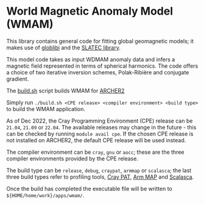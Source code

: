 World Magnetic Anomaly Model (WMAM)
===================================

This library contains general code for fitting global geomagnetic models;
it makes use of [globlibi](../../libs/globlibi/README.md) and the [SLATEC library](../../libs/slatec/README.md).

This model code takes as input WDMAM anomaly data and infers a magnetic field
represented in terms of spherical harmonics. The code offers a choice of two
iterative inversion schemes, Polak-Ribière and conjugate gradient.

The [build.sh](build.sh) script builds WMAM for [ARCHER2](https://www.archer2.ac.uk/)

Simply run `./build.sh <CPE release> <compiler environment> <build type>` to build the WMAM application.

As of Dec 2022, the Cray Programming Environment (CPE) release can be `21.04`, `21.09` or `22.04`.
The available releases may change in the future - this can be checked by running `module avail cpe`.
If the chosen CPE release is not installed on ARCHER2, the default CPE release will be used instead.

The compiler environment can be `cray`, `gnu` or `aocc`; these are the three compiler
environments provided by the CPE release.

The build type can be `release`, `debug`, `craypat`, `armmap` or `scalasca`; the last three
build types refer to profiling tools, [Cray PAT](https://docs.archer2.ac.uk/user-guide/profile/#craypat), [Arm MAP](https://docs.archer2.ac.uk/data-tools/arm-forge/) and [Scalasca](https://www.archer2.ac.uk/training/courses/220509-scalasca/).

Once the build has completed the executable file will be written to
`${HOME/home/work}/apps/wmam/`.
